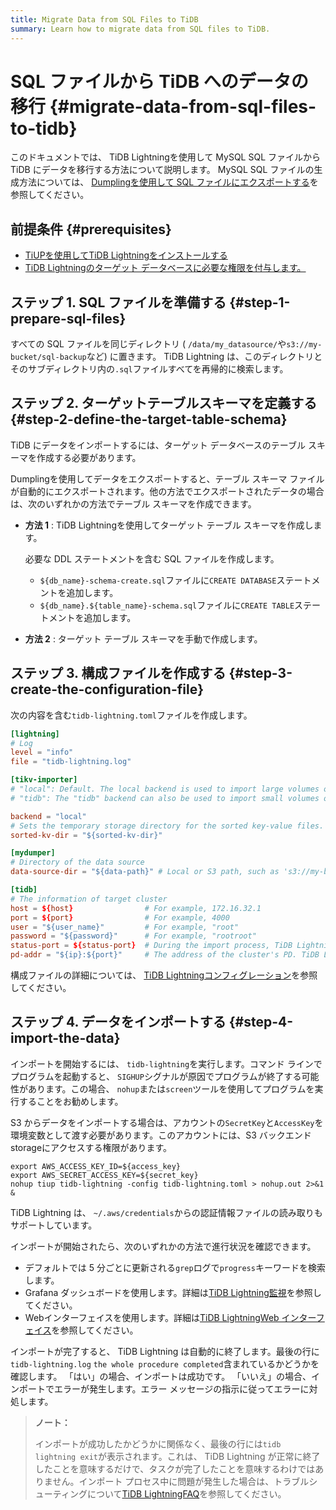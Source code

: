 ```yaml
---
title: Migrate Data from SQL Files to TiDB
summary: Learn how to migrate data from SQL files to TiDB.
---
```


# SQL ファイルから TiDB へのデータの移行 {#migrate-data-from-sql-files-to-tidb}

このドキュメントでは、 TiDB Lightningを使用して MySQL SQL ファイルから TiDB にデータを移行する方法について説明します。 MySQL SQL ファイルの生成方法については、 [Dumplingを使用して SQL ファイルにエクスポートする](/dumpling-overview.md#export-to-sql-files)を参照してください。

## 前提条件 {#prerequisites}

-   [TiUPを使用してTiDB Lightningをインストールする](/migration-tools.md)
-   [TiDB Lightningのターゲット データベースに必要な権限を付与します。](/tidb-lightning/tidb-lightning-faq.md#what-are-the-privilege-requirements-for-the-target-database)

## ステップ 1. SQL ファイルを準備する {#step-1-prepare-sql-files}

すべての SQL ファイルを同じディレクトリ ( `/data/my_datasource/`や`s3://my-bucket/sql-backup`など) に置きます。 TiDB Lightning は、このディレクトリとそのサブディレクトリ内の`.sql`ファイルすべてを再帰的に検索します。

## ステップ 2. ターゲットテーブルスキーマを定義する {#step-2-define-the-target-table-schema}

TiDB にデータをインポートするには、ターゲット データベースのテーブル スキーマを作成する必要があります。

Dumplingを使用してデータをエクスポートすると、テーブル スキーマ ファイルが自動的にエクスポートされます。他の方法でエクスポートされたデータの場合は、次のいずれかの方法でテーブル スキーマを作成できます。

-   **方法 1** : TiDB Lightningを使用してターゲット テーブル スキーマを作成します。

    必要な DDL ステートメントを含む SQL ファイルを作成します。

    -   `${db_name}-schema-create.sql`ファイルに`CREATE DATABASE`ステートメントを追加します。
    -   `${db_name}.${table_name}-schema.sql`ファイルに`CREATE TABLE`ステートメントを追加します。

-   **方法 2** : ターゲット テーブル スキーマを手動で作成します。

## ステップ 3. 構成ファイルを作成する {#step-3-create-the-configuration-file}

次の内容を含む`tidb-lightning.toml`ファイルを作成します。


```toml
[lightning]
# Log
level = "info"
file = "tidb-lightning.log"

[tikv-importer]
# "local": Default. The local backend is used to import large volumes of data (around or more than 1 TiB). During the import, the target TiDB cluster cannot provide any service.
# "tidb": The "tidb" backend can also be used to import small volumes of data (less than 1 TiB). During the import, the target TiDB cluster can provide service normally. For the information about backend mode, refer to https://docs.pingcap.com/tidb/stable/tidb-lightning-backends.

backend = "local"
# Sets the temporary storage directory for the sorted key-value files. The directory must be empty, and the storage space must be greater than the size of the dataset to be imported. For better import performance, it is recommended to use a directory different from `data-source-dir` and use flash storage and exclusive I/O for the directory.
sorted-kv-dir = "${sorted-kv-dir}"

[mydumper]
# Directory of the data source
data-source-dir = "${data-path}" # Local or S3 path, such as 's3://my-bucket/sql-backup'

[tidb]
# The information of target cluster
host = ${host}                # For example, 172.16.32.1
port = ${port}                # For example, 4000
user = "${user_name}"         # For example, "root"
password = "${password}"      # For example, "rootroot"
status-port = ${status-port}  # During the import process, TiDB Lightning needs to obtain table schema information from the "Status Port" of TiDB, such as 10080.
pd-addr = "${ip}:${port}"     # The address of the cluster's PD. TiDB Lightning obtains some information through PD, such as 172.16.31.3:2379. When backend = "local", you must correctly specify status-port and pd-addr. Otherwise, the import will encounter errors.
```

構成ファイルの詳細については、 [TiDB Lightningコンフィグレーション](/tidb-lightning/tidb-lightning-configuration.md)を参照してください。

## ステップ 4. データをインポートする {#step-4-import-the-data}

インポートを開始するには、 `tidb-lightning`を実行します。コマンド ラインでプログラムを起動すると、 `SIGHUP`シグナルが原因でプログラムが終了する可能性があります。この場合、 `nohup`または`screen`ツールを使用してプログラムを実行することをお勧めします。

S3 からデータをインポートする場合は、アカウントの`SecretKey`と`AccessKey`を環境変数として渡す必要があります。このアカウントには、S3 バックエンドstorageにアクセスする権限があります。


```shell
export AWS_ACCESS_KEY_ID=${access_key}
export AWS_SECRET_ACCESS_KEY=${secret_key}
nohup tiup tidb-lightning -config tidb-lightning.toml > nohup.out 2>&1 &
```

TiDB Lightning は、 `~/.aws/credentials`からの認証情報ファイルの読み取りもサポートしています。

インポートが開始されたら、次のいずれかの方法で進行状況を確認できます。

-   デフォルトでは 5 分ごとに更新される`grep`ログで`progress`キーワードを検索します。
-   Grafana ダッシュボードを使用します。詳細は[TiDB Lightning監視](/tidb-lightning/monitor-tidb-lightning.md)を参照してください。
-   Webインターフェイスを使用します。詳細は[TiDB LightningWeb インターフェイス](/tidb-lightning/tidb-lightning-web-interface.md)を参照してください。

インポートが完了すると、 TiDB Lightning は自動的に終了します。最後の行に`tidb-lightning.log` `the whole procedure completed`含まれているかどうかを確認します。 「はい」の場合、インポートは成功です。 「いいえ」の場合、インポートでエラーが発生します。エラー メッセージの指示に従ってエラーに対処します。

> **ノート：**
>
> インポートが成功したかどうかに関係なく、最後の行には`tidb lightning exit`が表示されます。これは、 TiDB Lightning が正常に終了したことを意味するだけで、タスクが完了したことを意味するわけではありません。インポート プロセス中に問題が発生した場合は、トラブルシューティングについて[TiDB LightningFAQ](/tidb-lightning/tidb-lightning-faq.md)を参照してください。
